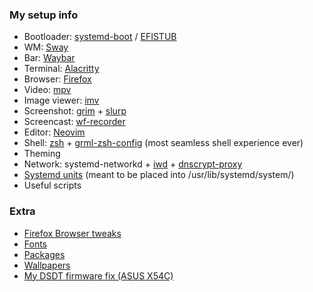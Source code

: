 ### My setup info
- Bootloader: [systemd-boot](https://wiki.archlinux.org/index.php/Systemd-boot) / [EFISTUB](https://wiki.archlinux.org/index.php/EFISTUB)
- WM:       [Sway](https://github.com/swaywm/sway)
- Bar:      [Waybar](https://github.com/Alexays/Waybar)
- Terminal: [Alacritty](https://github.com/jwilm/alacritty)
- Browser:  [Firefox](https://www.mozilla.org/en-US/firefox)
- Video:    [mpv](https://github.com/mpv-player/mpv)
- Image viewer: [imv](https://github.com/eXeC64/imv)
- Screenshot: [grim](https://github.com/emersion/grim) + [slurp](https://github.com/emersion/slurp)
- Screencast: [wf-recorder](https://github.com/ammen99/wf-recorder)
- Editor:   [Neovim](https://github.com/neovim/neovim)
- Shell:    [zsh](https://github.com/zsh-users/zsh) + [grml-zsh-config](https://grml.org/zsh/#grmlzshconfig) (most seamless shell experience ever)
- Theming
- Network: systemd-networkd + [iwd](https://git.kernel.org/pub/scm/network/wireless/iwd.git) + [dnscrypt-proxy](https://github.com/DNSCrypt/dnscrypt-proxy)
- [Systemd units](https://github.com/etircopyh/archlindot-config/tree/master/dotfiles/system/usr/lib/systemd/system) (meant to be placed into /usr/lib/systemd/system/)
- Useful scripts

### Extra
- [Firefox Browser tweaks](https://github.com/etircopyh/fox-hax "fox-hax")
- [Fonts](http://ix.io/22cH "Font list")
- [Packages](http://ix.io/22d2)
- [Wallpapers](https://github.com/etircopyh/archlindot-config/tree/master/extra/wallpapers)
- [My DSDT firmware fix (ASUS X54C)](https://github.com/etircopyh/archlindot-config/tree/master/extra/asus-x54c-fixed-dsdt)
